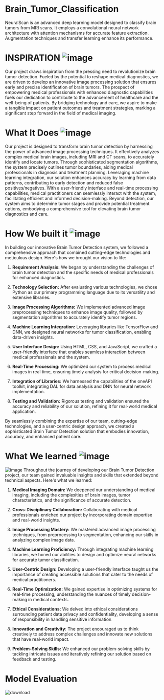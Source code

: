 # Brain_Tumor_Classification
NeuralScan is an advanced deep learning model designed to classify brain tumors from MRI scans. It employs a convolutional neural network architecture with attention mechanisms for accurate feature extraction. Augmentation techniques and transfer learning enhance its performance.

# INSPIRATION ![image](https://user-images.githubusercontent.com/72274851/218500470-ec078b99-0a50-4b06-a2df-c09e47ecc187.png)

Our project draws inspiration from the pressing need to revolutionize brain tumor detection. Fueled by the potential to reshape medical diagnostics, we are driven to develop an innovative image processing solution that ensures early and precise identification of brain tumors. The prospect of empowering medical professionals with enhanced diagnostic capabilities fuels our dedication to contribute to the advancement of healthcare and the well-being of patients. By bridging technology and care, we aspire to make a tangible impact on patient outcomes and treatment strategies, marking a significant step forward in the field of medical imaging.

# What It Does ![image](https://user-images.githubusercontent.com/72274851/218503394-b52dfcc9-0620-4f44-94f5-46a09a5cc970.png)

Our project is designed to transform brain tumor detection by harnessing the power of advanced image processing techniques. It effectively analyzes complex medical brain images, including MRI and CT scans, to accurately identify and locate tumors. Through sophisticated segmentation algorithms, the system precisely outlines tumor boundaries, aiding medical professionals in diagnosis and treatment planning. Leveraging machine learning integration, our solution enhances accuracy by learning from data patterns, contributing to early detection and reduced false positives/negatives. With a user-friendly interface and real-time processing capabilities, medical practitioners can seamlessly interact with the system, facilitating efficient and informed decision-making. Beyond detection, our system aims to determine tumor stages and provide potential treatment options, embodying a comprehensive tool for elevating brain tumor diagnostics and care.

# How We built it ![image](https://user-images.githubusercontent.com/72274851/218502434-f6e66043-0db0-4f85-b7f4-f33b2d33df1f.png)
In building our innovative Brain Tumor Detection system, we followed a comprehensive approach that combined cutting-edge technologies and meticulous design. Here's how we brought our vision to life:

1. **Requirement Analysis:** We began by understanding the challenges of brain tumor detection and the specific needs of medical professionals for enhanced diagnostics.

2. **Technology Selection:** After evaluating various technologies, we chose Python as our primary programming language due to its versatility and extensive libraries.

3. **Image Processing Algorithms:** We implemented advanced image preprocessing techniques to enhance image quality, followed by segmentation algorithms to accurately identify tumor regions.

4. **Machine Learning Integration:** Leveraging libraries like TensorFlow and DNN, we designed neural networks for tumor classification, enabling data-driven insights.

5. **User Interface Design:** Using HTML, CSS, and JavaScript, we crafted a user-friendly interface that enables seamless interaction between medical professionals and the system.

6. **Real-Time Processing:** We optimized our system to process medical images in real time, ensuring timely analysis for critical decision-making.

7. **Integration of Libraries:** We harnessed the capabilities of the oneAPI toolkit, integrating DAL for data analysis and DNN for neural network implementation.

8. **Testing and Validation:** Rigorous testing and validation ensured the accuracy and reliability of our solution, refining it for real-world medical application.

By seamlessly combining the expertise of our team, cutting-edge technologies, and a user-centric design approach, we created a sophisticated Brain Tumor Detection solution that embodies innovation, accuracy, and enhanced patient care.

# What We learned ![image](https://user-images.githubusercontent.com/72274851/218499685-e8d445fc-e35e-4ab5-abc1-c32462592603.png)


![image](https://user-images.githubusercontent.com/72274851/220130227-3c48e87b-3e68-4f1c-b0e4-8e3ad9a4805a.png)
Throughout the journey of developing our Brain Tumor Detection project, our team gained invaluable insights and skills that extended beyond technical aspects. Here's what we learned:

1. **Medical Imaging Domain:** We deepened our understanding of medical imaging, including the complexities of brain images, tumor characteristics, and the significance of accurate detection.

2. **Cross-Disciplinary Collaboration:** Collaborating with medical professionals enriched our project by incorporating domain expertise and real-world insights.

3. **Image Processing Mastery:** We mastered advanced image processing techniques, from preprocessing to segmentation, enhancing our skills in analyzing complex image data.

4. **Machine Learning Proficiency:** Through integrating machine learning libraries, we honed our abilities to design and optimize neural networks for accurate tumor classification.

5. **User-Centric Design:** Developing a user-friendly interface taught us the importance of creating accessible solutions that cater to the needs of medical practitioners.

6. **Real-Time Optimization:** We gained expertise in optimizing systems for real-time processing, understanding the nuances of timely decision-making in medical contexts.

7. **Ethical Considerations:** We delved into ethical considerations surrounding patient data privacy and confidentiality, developing a sense of responsibility in handling sensitive information.

8. **Innovation and Creativity:** The project encouraged us to think creatively to address complex challenges and innovate new solutions that have real-world impact.

9. **Problem-Solving Skills:** We enhanced our problem-solving skills by tackling intricate issues and iteratively refining our solution based on feedback and testing.

# Model Evaluation
![download](https://github.com/RajarshiBarman/Brain_Tumor_Classification/assets/71805087/311d861a-7013-41a8-aa38-6cdfbebad90d)
